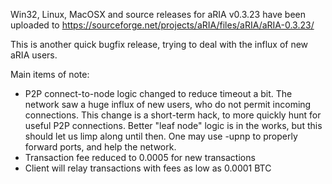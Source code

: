 Win32, Linux, MacOSX and source releases for aRIA v0.3.23 have been uploaded to
https://sourceforge.net/projects/aRIA/files/aRIA/aRIA-0.3.23/

This is another quick bugfix release, trying to deal with the influx of new aRIA users.

Main items of note:

* P2P connect-to-node logic changed to reduce timeout a bit.  The network saw a huge influx of new users, who do not permit incoming connections.  This change is a short-term hack, to more quickly hunt for useful P2P connections.  Better "leaf node" logic is in the works, but this should let us limp along until then.  One may use -upnp to properly forward ports, and help the network.
* Transaction fee reduced to 0.0005 for new transactions
* Client will relay transactions with fees as low as 0.0001 BTC